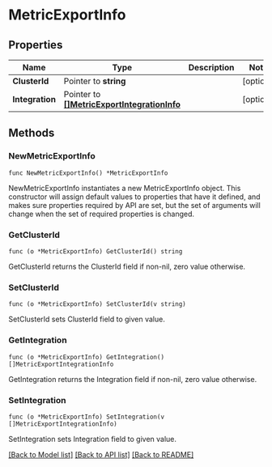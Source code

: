# MetricExportInfo

## Properties

Name | Type | Description | Notes
------------ | ------------- | ------------- | -------------
**ClusterId** | Pointer to **string** |  | [optional] 
**Integration** | Pointer to [**[]MetricExportIntegrationInfo**](MetricExportIntegrationInfo.md) |  | [optional] 

## Methods

### NewMetricExportInfo

`func NewMetricExportInfo() *MetricExportInfo`

NewMetricExportInfo instantiates a new MetricExportInfo object.
This constructor will assign default values to properties that have it defined,
and makes sure properties required by API are set, but the set of arguments
will change when the set of required properties is changed.

### GetClusterId

`func (o *MetricExportInfo) GetClusterId() string`

GetClusterId returns the ClusterId field if non-nil, zero value otherwise.

### SetClusterId

`func (o *MetricExportInfo) SetClusterId(v string)`

SetClusterId sets ClusterId field to given value.

### GetIntegration

`func (o *MetricExportInfo) GetIntegration() []MetricExportIntegrationInfo`

GetIntegration returns the Integration field if non-nil, zero value otherwise.

### SetIntegration

`func (o *MetricExportInfo) SetIntegration(v []MetricExportIntegrationInfo)`

SetIntegration sets Integration field to given value.


[[Back to Model list]](../README.md#documentation-for-models) [[Back to API list]](../README.md#documentation-for-api-endpoints) [[Back to README]](../README.md)


